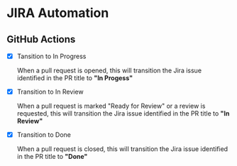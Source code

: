 # JIRA Automation

## GitHub Actions

- [x] Tansition to In Progress

  When a pull request is opened, this will transition the Jira issue identified in the PR title to **"In Progess"**

- [x] Transition to In Review

  When a pull request is marked "Ready for Review" or a review is requested, this will transition the Jira issue identified in the PR title to **"In Review"**

- [x] Transition to Done

  When a pull request is closed, this will transition the Jira issue identified in the PR title to **"Done"**
